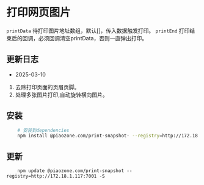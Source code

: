 # 打印网页图片

`printData` 待打印图片地址数组，默认[]，传入数据触发打印。
`printEnd` 打印结束后的回调，必须回调清空printData，否则一直弹出打印。

## 更新日志
- 2025-03-10
 1. 去除打印页面的页眉页脚。
 2. 处理多张图片打印,自动旋转横向图片。
## 安装
```bash
    # 安装到dependencies
    npm install @piaozone.com/print-snapshot- --registry=http://172.18.1.117:7001 -S
```

## 更新
```
    npm update @piaozone.com/print-snapshot --registry=http://172.18.1.117:7001 -S
```